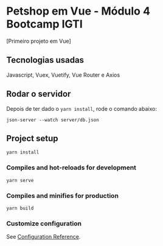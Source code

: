 # Petshop em Vue - Módulo 4 Bootcamp IGTI
[Primeiro projeto em Vue]

## Tecnologias usadas
Javascript, Vuex, Vuetify, Vue Router e Axios

## Rodar o servidor
Depois de ter dado o `yarn install`, rode o comando abaixo:
```
json-server --watch server/db.json
```

## Project setup
```
yarn install
```

### Compiles and hot-reloads for development
```
yarn serve
```

### Compiles and minifies for production
```
yarn build
```

### Customize configuration
See [Configuration Reference](https://cli.vuejs.org/config/).
